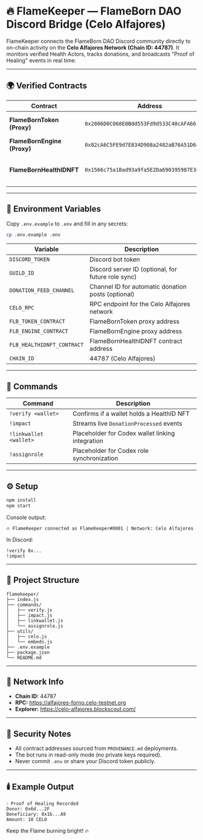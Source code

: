 # 🔥 FlameKeeper — FlameBorn DAO Discord Bridge (Celo Alfajores)

FlameKeeper connects the FlameBorn DAO Discord community directly to on-chain activity on the **Celo Alfajores Network (Chain ID: 44787)**. It monitors verified Health Actors, tracks donations, and broadcasts "Proof of Healing" events in real time.

---

## 🌍 Verified Contracts

| Contract | Address | Description |
|-----------|----------|--------------|
| **FlameBornToken (Proxy)** | `0x2806D0C068E0Bdd553Fd9d533C40cAFA6657b5f1` | ERC20 Upgradeable Token |
| **FlameBornEngine (Proxy)** | `0x82cA6C5FE9d7E834D908a2482aB76A51D64f5BB4` | Learn-to-Earn Engine |
| **FlameBornHealthIDNFT** | `0x1566c75a1Bad93a9fa5E2Da690395987E36e08e8` | Soulbound NFT for Health Verification |

---

## 🧾 Environment Variables

Copy `.env.example` to `.env` and fill in any secrets:

```bash
cp .env.example .env
```

| Variable | Description |
|----------|-------------|
| `DISCORD_TOKEN` | Discord bot token |
| `GUILD_ID` | Discord server ID (optional, for future role sync) |
| `DONATION_FEED_CHANNEL` | Channel ID for automatic donation posts (optional) |
| `CELO_RPC` | RPC endpoint for the Celo Alfajores network |
| `FLB_TOKEN_CONTRACT` | FlameBornToken proxy address |
| `FLB_ENGINE_CONTRACT` | FlameBornEngine proxy address |
| `FLB_HEALTHIDNFT_CONTRACT` | FlameBornHealthIDNFT contract address |
| `CHAIN_ID` | 44787 (Celo Alfajores) |

---

## 🧩 Commands

| Command | Description |
|----------|--------------|
| `!verify <wallet>` | Confirms if a wallet holds a HealthID NFT |
| `!impact` | Streams live `DonationProcessed` events |
| `!linkwallet <wallet>` | Placeholder for Codex wallet linking integration |
| `!assignrole` | Placeholder for Codex role synchronization |

---

## ⚙️ Setup

```bash
npm install
npm start
```

Console output:

```
🔥 FlameKeeper connected as FlameKeeper#0001 | Network: Celo Alfajores
```

In Discord:

```
!verify 0x...
!impact
```

---

## 🧱 Project Structure

```
flamekeeper/
├── index.js
├── commands/
│   ├── verify.js
│   ├── impact.js
│   ├── linkwallet.js
│   └── assignrole.js
├── utils/
│   ├── celo.js
│   └── embeds.js
├── .env.example
├── package.json
└── README.md
```

---

## 🧠 Network Info

- **Chain ID:** 44787
- **RPC:** https://alfajores-forno.celo-testnet.org
- **Explorer:** https://celo-alfajores.blockscout.com/

---

## 🔐 Security Notes

- All contract addresses sourced from `PROVENANCE.md` deployments.
- The bot runs in read-only mode (no private keys required).
- Never commit `.env` or share your Discord token publicly.

---

## 🕯️ Example Output

```
💧 Proof of Healing Recorded
Donor: 0x6d...2F
Beneficiary: 0x1b...A9
Amount: 10 CELO
```

Keep the Flame burning bright! 🔥
